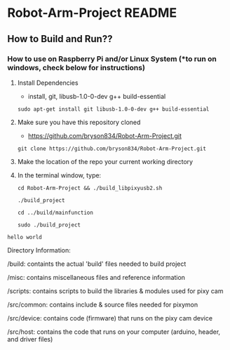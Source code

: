 # Robot-Arm-Project README

## How to Build and Run??

### How to use on Raspberry Pi and/or Linux System (*to run on windows, check below for instructions)

1. Install Dependencies
    - install, git, libusb-1.0-0-dev g++ build-essential
    
    ``
    sudo apt-get install git libusb-1.0-0-dev g++ build-essential
    ``

2. Make sure you have this repository cloned
    - https://github.com/bryson834/Robot-Arm-Project.git

    ``
    git clone https://github.com/bryson834/Robot-Arm-Project.git
    ``
3. Make the location of the repo your current working directory

4. In the terminal window, type:

    ``
    cd Robot-Arm-Project && ./build_libpixyusb2.sh
    ``

    ``
    ./build_project
    ``

    ``
    cd ../build/mainfunction
    ``

    ``
    sudo ./build_project
    ``




``
hello world
``



Directory Information:

/build: containts the actual 'build' files needed to build project

/misc: contains miscellaneous files and reference information

/scripts: contains scripts to build the libraries & modules used for
pixy cam

/src/common: contains include & source files needed for pixymon 

/src/device: contains code (firmware) that runs on the pixy cam device

/src/host: contains the code that runs on your computer (arduino, header, 
and driver files)

